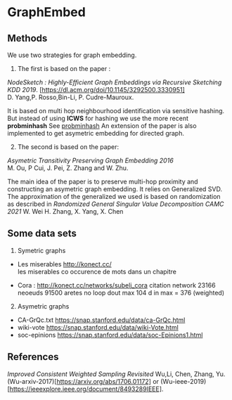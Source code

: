 # GraphEmbed


## Methods

We use two strategies for graph embedding.
1. The first is based on the paper : 

*NodeSketch : Highly-Efficient Graph Embeddings via Recursive Sketching KDD 2019*.  [https://dl.acm.org/doi/10.1145/3292500.3330951]  
    D. Yang,P. Rosso,Bin-Li, P. Cudre-Mauroux. 

It is based on multi hop neighbourhood identification via sensitive hashing. But instead of using **ICWS** for hashing we use the more recent **probminhash** See [probminhash](https://arxiv.org/abs/1911.00675)
An extension of the paper is also implemented to get asymetric embedding for directed graph.

2. The second is based on the paper:
   
*Asymetric Transitivity Preserving Graph Embedding 2016*  
    M. Ou, P Cui, J. Pei, Z. Zhang and W. Zhu.

The main idea of the paper is to preserve multi-hop proximity and constructing an asymetric graph embedding. 
It relies on Generalized SVD. The approximation of the generalized we used is based on randomization 
as described in 
*Randomized General Singular Value Decomposition CAMC 2021*
    W. Wei H. Zhang, X. Yang, X. Chen


## Some data sets

1. Symetric graphs 

* Les miserables  http://konect.cc/   
    les miserables  co occurence de mots dans un chapitre

* Cora : http://konect.cc/networks/subelj_cora
    citation network 23166 neoeuds 91500 aretes  no loop  dout max 104 d in max = 376 (weighted)


2. Asymetric graphs
   
* CA-GrQc.txt       <https://snap.stanford.edu/data/ca-GrQc.html>
*   wiki-vote       <https://snap.stanford.edu/data/wiki-Vote.html>
*   soc-epinions    <https://snap.stanford.edu/data/soc-Epinions1.html>
   
## References

*Improved Consistent Weighted Sampling Revisited*
Wu,Li, Chen, Zhang, Yu. (Wu-arxiv-2017)[https://arxiv.org/abs/1706.01172] or 
(Wu-ieee-2019)[https://ieeexplore.ieee.org/document/8493289IEEE].